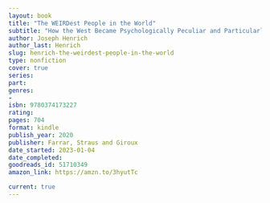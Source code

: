 ```yaml
---
layout: book
title: "The WEIRDest People in the World"
subtitle: "How the West Became Psychologically Peculiar and Particularly Prosperous"
author: Joseph Henrich
author_last: Henrich
slug: henrich-the-weirdest-people-in-the-world
type: nonfiction
cover: true
series: 
part: 
genres:
- 
isbn: 9780374173227
rating: 
pages: 704
format: kindle
publish_year: 2020
publisher: Farrar, Straus and Giroux
date_started: 2023-01-04
date_completed: 
goodreads_id: 51710349
amazon_link: https://amzn.to/3hyutTc

current: true
---
```

